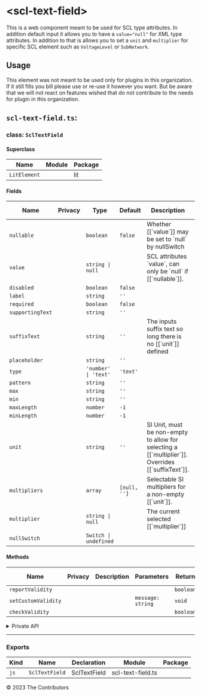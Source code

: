 # \<scl-text-field>

This is a web component meant to be used for SCL type attributes. In addition default input it allows you to have a `value="null"` for XML type attributes. In addition to that is allows you to set a `unit` and `multiplier` for specific SCL element such as `VoltageLevel` or `SubNetwork`.

## Usage

This element was not meant to be used only for plugins in this organization. If it still fills you bill please use or re-use it however you want. But be aware that we will not react on features wished that do not contribute to the needs for plugin in this organization.


## `scl-text-field.ts`:

### class: `SclTextField`

#### Superclass

| Name         | Module | Package |
| ------------ | ------ | ------- |
| `LitElement` |        | lit     |

#### Fields

| Name             | Privacy | Type                  | Default      | Description                                                                                                   | Inherited From |
| ---------------- | ------- | --------------------- | ------------ | ------------------------------------------------------------------------------------------------------------- | -------------- |
| `nullable`       |         | `boolean`             | `false`      | Whether \[\[\`value\`]] may be set to \`null\` by nullSwitch                                                  |                |
| `value`          |         | `string \| null`      |              | SCL attributes \`value\`, can only be \`null\` if \[\[\`nullable\`]].                                         |                |
| `disabled`       |         | `boolean`             | `false`      |                                                                                                               |                |
| `label`          |         | `string`              | `''`         |                                                                                                               |                |
| `required`       |         | `boolean`             | `false`      |                                                                                                               |                |
| `supportingText` |         | `string`              | `''`         |                                                                                                               |                |
| `suffixText`     |         | `string`              | `''`         | The inputs suffix text so long there is no \[\[\`unit\`]] defined                                             |                |
| `placeholder`    |         | `string`              | `''`         |                                                                                                               |                |
| `type`           |         | `'number' \| 'text'`  | `'text'`     |                                                                                                               |                |
| `pattern`        |         | `string`              | `''`         |                                                                                                               |                |
| `max`            |         | `string`              | `''`         |                                                                                                               |                |
| `min`            |         | `string`              | `''`         |                                                                                                               |                |
| `maxLength`      |         | `number`              | `-1`         |                                                                                                               |                |
| `minLength`      |         | `number`              | `-1`         |                                                                                                               |                |
| `unit`           |         | `string`              | `''`         | SI Unit, must be non-empty to allow for selecting a \[\[\`multiplier\`]].&#xA;Overrides \[\[\`suffixText\`]]. |                |
| `multipliers`    |         | `array`               | `[null, '']` | Selectable SI multipliers for a non-empty \[\[\`unit\`]].                                                     |                |
| `multiplier`     |         | `string \| null`      |              | The current selected \[\[\`multiplier\`]]                                                                     |                |
| `nullSwitch`     |         | `Switch \| undefined` |              |                                                                                                               |                |

#### Methods

| Name                | Privacy | Description | Parameters        | Return    | Inherited From |
| ------------------- | ------- | ----------- | ----------------- | --------- | -------------- |
| `reportValidity`    |         |             |                   | `boolean` |                |
| `setCustomValidity` |         |             | `message: string` | `void`    |                |
| `checkValidity`     |         |             |                   | `boolean` |                |

<details><summary>Private API</summary>

#### Fields

| Name              | Privacy | Type                     | Default | Description | Inherited From |
| ----------------- | ------- | ------------------------ | ------- | ----------- | -------------- |
| `textFieldValue`  | private | `string`                 | `''`    |             |                |
| `multiplierIndex` | private | `number`                 | `0`     |             |                |
| `isNull`          | private | `boolean`                | `false` |             |                |
| `parkedValue`     | private | `string \| null`         | `null`  |             |                |
| `null`            | private | `boolean`                |         |             |                |
| `multiplierMenu`  | private | `Menu \| undefined`      |         |             |                |
| `textField`       | private | `TextField \| undefined` |         |             |                |

#### Methods

| Name                   | Privacy | Description | Parameters           | Return           | Inherited From |
| ---------------------- | ------- | ----------- | -------------------- | ---------------- | -------------- |
| `returnParkedValue`    | private |             |                      | `void`           |                |
| `parkValue`            | private |             |                      | `void`           |                |
| `selectMultiplier`     | private |             | `se: CloseMenuEvent` | `void`           |                |
| `renderMultiplierList` | private |             |                      | `TemplateResult` |                |
| `renderUnitSelector`   | private |             |                      | `TemplateResult` |                |
| `renderNullSwitch`     | private |             |                      | `TemplateResult` |                |

</details>

<hr/>

### Exports

| Kind | Name           | Declaration  | Module            | Package |
| ---- | -------------- | ------------ | ----------------- | ------- |
| `js` | `SclTextField` | SclTextField | scl-text-field.ts |         |


&copy; 2023 The Contributors
